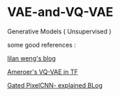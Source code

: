 # VAE-and-VQ-VAE
Generative Models ( Unsupervised )

some good references :

[lilan weng's blog](https://lilianweng.github.io/lil-log/2018/08/12/from-autoencoder-to-beta-vae.html#beta-vae)

[Ameroer's VQ-VAE in TF](https://www.kaggle.com/ameroyer/keras-vq-vae-for-image-generation#Training-the-VQ-VAE)

[Gated PixelCNN- explained BLog](https://sergeiturukin.com/2017/02/24/gated-pixelcnn.html)
